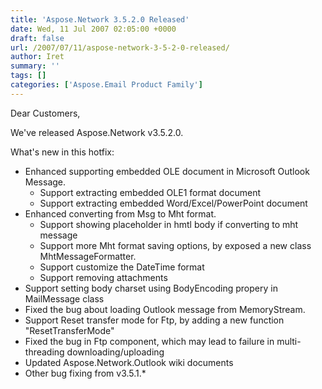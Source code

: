 ```yaml
---
title: 'Aspose.Network 3.5.2.0 Released'
date: Wed, 11 Jul 2007 02:05:00 +0000
draft: false
url: /2007/07/11/aspose-network-3-5-2-0-released/
author: Iret
summary: ''
tags: []
categories: ['Aspose.Email Product Family']
---
```


Dear Customers,

We've released Aspose.Network v3.5.2.0.

What's new in this hotfix:

*   Enhanced supporting embedded OLE document in Microsoft Outlook Message.
    *   Support extracting embedded OLE1 format document
    *   Support extracting embedded Word/Excel/PowerPoint document
*   Enhanced converting from Msg to Mht format.
    *   Support showing placeholder in hmtl body if converting to mht message
    *   Support more Mht format saving options, by exposed a new class MhtMessageFormatter.
    *   Support customize the DateTime format
    *   Support removing attachments
*   Support setting body charset using BodyEncoding propery in MailMessage class
*   Fixed the bug about loading Outlook message from MemoryStream.
*   Support Reset transfer mode for Ftp, by adding a new function "ResetTransferMode"
*   Fixed the bug in Ftp component, which may lead to failure in multi-threading downloading/uploading
*   Updated Aspose.Network.Outlook wiki documents
*   Other bug fixing from v3.5.1.\*








